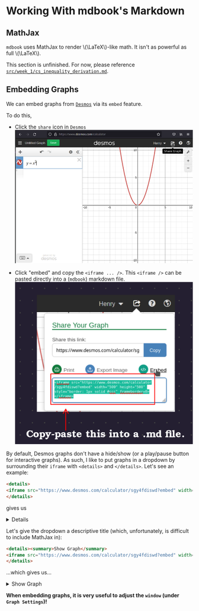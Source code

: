 # Working With mdbook's Markdown

## MathJax

`mdbook` uses MathJax to render \\(\LaTeX\\)-like math. It isn't as powerful as full \\(\LaTeX\\).

This section is unfinished. For now, please reference [`src/week_1/cs_inequality_derivation.md`](https://github.com/MAT334A/lecture-notes/blob/main/src/week_1/cs_inequality_derivation.md?plain=1).

## Embedding Graphs

We can embed graphs from [`Desmos`](https://www.desmos.com/calculator) via its `embed` feature.

To do this,
 * Click the `share` icon in `Desmos`
![](./clicking_share_in_desmos.png)

 * Click "embed" and copy the `<iframe ... />`. This `<iframe />` can be pasted directly into a (`mdbook`) markdown file.
![](./desmos_embed_what_to_copy.png)

By default, Desmos graphs don't have a hide/show (or a play/pause button for interactive graphs). As such, I like to put graphs in a dropdown by surrounding their `iframe` with `<details>` and `</details>`. Let's see an example:
```html
<details>
<iframe src="https://www.desmos.com/calculator/sgy4fdiswd?embed" width="500" height="500" style="border: 1px solid #ccc" frameborder=0></iframe>
</details>
```

gives us

<details>
<iframe src="https://www.desmos.com/calculator/sgy4fdiswd?embed" width="500" height="500" style="border: 1px solid #ccc" frameborder=0></iframe>
</details>

Let's give the dropdown a descriptive title (which, unfortunately, is difficult to include MathJax in):
```html
<details><summary>Show Graph</summary>
<iframe src="https://www.desmos.com/calculator/sgy4fdiswd?embed" width="500" height="500" style="border: 1px solid #ccc" frameborder=0></iframe>
</details>
```

...which gives us...
<details><summary>Show Graph</summary>
<iframe src="https://www.desmos.com/calculator/sgy4fdiswd?embed" width="500" height="500" style="border: 1px solid #ccc" frameborder=0></iframe>
</details>

**When embedding graphs, it is very useful to adjust the `window` (under `Graph Settings`)!**

